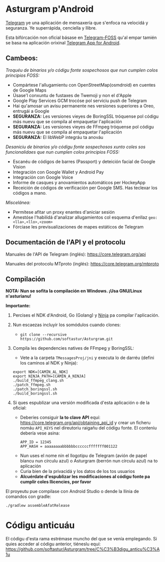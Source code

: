 # Asturgram p'Android

[Telegram](https://telegram.org) ye una aplicación de mensaxería que s'enfoca na velocidá y seguranza. Ye superrápida, cenciella y llibre.

Esta bifórcación non oficial básase en [Telegram-FOSS](https://github.com/Telegram-FOSS-Team/Telegram-FOSS) qu'al empar tamién se basa na aplicación orixinal [Telegram App for Android](https://github.com/DrKLO/Telegram).

## Cambeos:

*Troquéu de binarios y/o códigu fonte sospechosos que nun cumplen colos principios FOSS:*
- Compártese l'allugamientu con OpenStreetMap(osmdroid) en cuentes de Google Maps
- Úsase'l conxuntu de fustaxes de Twemoji y non el d'Apple
- Google Play Services GCM trocóse pol serviciu push de Telegram
- Hai qu'amosar un avisu permanente nes versiones superiores a Oreo, entrugái a Google
- **SEGURANZA:** Les versiones vieyes de BoringSSL tróquense pol códigu más nuevu que se compila al empaquetar l'aplicación
- **SEGURANZA:** Les versiones vieyes de FFmpeg tróquense pol códigu más nuevu que se compila al empaquetar l'aplicación
- **SEGURANZA:** El libWebP integráu ta anováu

*Desaniciu de binarios y/o códigu fonte sospechosos xunto coles sos funcionalidaes que nun cumplen colos principios FOSS:*
- Escanéu de códigos de barres (Passport) y deteición facial de Google Vision
- Integración con Google Wallet y Android Pay
- Integración con Google Voice
- Informe de casques y anovamientos automáticos per HockeyApp
- Receición de códigos de verificación per Google SMS. Has teclexar los códigos a mano.

*Miscelánea:*
- Permítese afitar un proxy enantes d'aniciar sesión
- Amestóse l'habilidá d'analizar allugamientos col esquema d'enllaz `geo:<lla>,<llo>,<zoom>`
- Fórciase les previsualizaciones de mapes estáticos de Telegram

## Documentación de l'API y el protocolu

Manuales de l'API de Telegram (inglés): https://core.telegram.org/api

Manuales del protocolu MTproto (inglés): https://core.telegram.org/mtproto

## Compilación

**NOTA: Nun se sofita la compilación en Windows. ¡Usa GNU/Linux n'asturianu!**

**Importante:**

1. Percises el NDK d'Android, Go (Golang) y [Ninja](https://ninja-build.org/) pa compilar l'aplicación.

2. Nun escaezas incluyir los somódulos cuando clones:
      - `git clone --recursive https://github.com/softastur/Asturgram.git`

3. Compila les dependencies natives de FFmpeg y BoringSSL:
      - Vete a la carpeta `TMessagesProj/jni` y executa lo de darréu (defini los caminos al NDK y Ninja):

      ```
      export NDK=[CAMÍN_AL_NDK]
      export NINJA_PATH=[CAMÍN_A_NINJA]
      ./build_ffmpeg_clang.sh
      ./patch_ffmpeg.sh
      ./patch_boringssl.sh
      ./build_boringssl.sh
      ```

4. Si ques espublizar una versión modificada d'esta aplicación o de la oficial:
      - Deberíes consiguir **la to clave API** equí: https://core.telegram.org/api/obtaining_api_id y crear un ficheru nomáu `API_KEYS` nel direutoriu raigañu del códigu fonte.
        El conteníu debería vese asina:
        ```
        APP_ID = 12345
        APP_HASH = aaaaaaaabbbbbbccccccfffffff001122
        ```
      - Nun uses el nome nin el llogotipu de Telegram (avión de papel blancu nun círculu azul) o Asturgram (berrón nun círculu azul) na to aplicación
      - Curia bien de la privacidá y los datos de los tos usuarios
      - **Alcuérdate d'espublizar les modificaciones al códigu fonte pa cumplir coles llicencies, por favor**

El proyeutu pue compilase con Android Studio o dende la llinia de comandos con gradle:

`./gradlew assembleAfatRelease`

# Códigu anticuáu

El códigu d'esta rama estrémase muncho del que se venía emplegando. Si quies acceder al códigu anterior, tiéneslu equí: https://github.com/softastur/Asturgram/tree/C%C3%B3digu_anticu%C3%A1u
